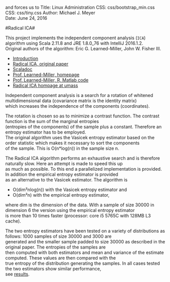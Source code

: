 and forces us to Title:  Linux Administration
CSS:    css/bootstrap_min.css
CSS:    css/tiny.css
Author: Michael J. Meyer  
Date:   June 24, 2016



#Radical ICA#

This project implements the independent component analysis (`ICA`) algorithm using Scala 2.11.8 and JRE 1.8.0_76 with IntelliJ 2016.1.2.   
Original authors of the algorithm: Eric G. Learned-Miller, John W. Fisher III.
 
* [Introduction](radical_ica.pdf)
* [Radical ICA, original paper](RadicalICA_MilFish.pdf)
* [Scaladoc](index.html)
* [Prof. Learned-Miller, homepage](https://people.cs.umass.edu/~elm/)
* [Prof. Learned-Miller, R, Matlab code](https://people.cs.umass.edu/~elm/papers_by_code.html)
* [Radical ICA hompage at umass](https://people.cs.umass.edu/~elm/ICA/)

Independent component analysis is a search for a rotation of whitened multidimensional data (covariance matrix is the identity matrix)  
which increases the independence of the components (coordinates). 

The rotation is chosen so as to minimize a contrast function. The contrast function is the sum of the marginal entropies  
(entropies of the components) of the sample plus a constant. Therefore an entropy estimator has to be employed.  
The original algorithm uses the Vasicek entropy estimator based on the order statistic which makes it necessary to sort the components  
of the sample. This is O(n*log(n)) in the sample size n.

The Radical ICA algorithm performs an exhaustive search and is therefore naturally slow. Here an attempt is made to speed this up  
as much as possible. To this end a parallelized implementation is provided. In addition the empirical entropy estimator is provided  
as an alternative to the Vasicek estimator. The algorithm is

* O(dim²nlog(n)) with the Vasicek entropy estimator and
* O(dim²n) with the empirical entropy estimator,

where dim is the dimension of the data. With a sample of size 30000 in dimension 6 the version using the empirical entropy estimator  
is more than 10 times faster (processor: core i5 5765C with 128MB L3 cache).

The two entropy estimators have been tested on a variety of distributions as follows: 1000 samples of size 30000 and 3000 are  
generated and the smaller sample padded to size 30000 as described in the original paper. The entropies of the samples are  
then computed with both estimators and mean and variance of the estimate computed. These values are then compared with the  
true entropy of the distribution generating the samples. In all cases tested the two estimators show similar performance,  
see [results](../results/EntropyEstimation.csv). 


